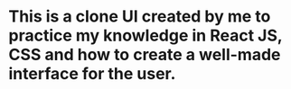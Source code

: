 # This is a clone UI created by me to practice my knowledge in React JS, CSS and how to create a well-made interface for the user.
